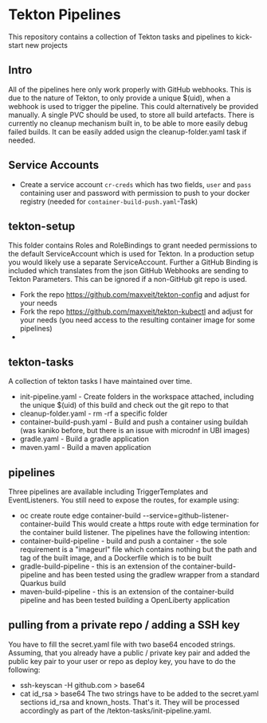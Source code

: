 # Tekton Pipelines
This repository contains a collection of Tekton tasks and pipelines to kick-start new projects

## Intro
All of the pipelines here only work properly with GitHub webhooks. This is due to the nature of Tekton, to only provide a unique $(uid), when a webhook is used to trigger the pipeline. This could alternatively be provided manually.
A single PVC should be used, to store all build artefacts. There is currently no cleanup mechanism built in, to be able to more easily debug failed builds. It can be easily added usign the cleanup-folder.yaml task if needed.

## Service Accounts
* Create a service account `cr-creds` which has two fields, `user` and `pass` containing user and password with permission to push to your docker registry (needed for `container-build-push.yaml`-Task)

## tekton-setup
This folder contains Roles and RoleBindings to grant needed permissions to the default ServiceAccount which is used for Tekton. In a production setup you would likely use a separate ServiceAccount. Further a GitHub Binding is included which translates from the json GitHub Webhooks are sending to Tekton Parameters. This can be ignored if a non-GitHub git repo is used.
* Fork the repo https://github.com/maxveit/tekton-config and adjust for your needs
* Fork the repo https://github.com/maxveit/tekton-kubectl and adjust for your needs (you need access to the resulting container image for some pipelines)
* 

## tekton-tasks
A collection of tekton tasks I have maintained over time.
* init-pipeline.yaml - Create folders in the workspace attached, including the unique $(uid) of this build and check out the git repo to that
* cleanup-folder.yaml - rm -rf a specific folder
* container-build-push.yaml - Build and push a container using buildah (was kaniko before, but there is an issue with microdnf in UBI images)
* gradle.yaml - Build a gradle application
* maven.yaml - Build a maven application

## pipelines
Three pipelines are available including TriggerTemplates and EventListeners. You still need to expose the routes, for example using:
* oc create route edge container-build --service=github-listener-container-build
This would create a https route with edge termination for the container build listener. The pipelines have the following intention:
* container-build-pipeline - build and push a container - the sole requirement is a "imageurl" file which contains nothing but the path and tag of the built image, and a Dockerfile which is to be built
* gradle-build-pipeline - this is an extension of the container-build-pipeline and has been tested using the gradlew wrapper from a standard Quarkus build
* maven-build-pipeline - this is an extension of the container-build pipeline and has been tested building a OpenLiberty application

## pulling from a private repo / adding a SSH key
You have to fill the secret.yaml file with two base64 encoded strings. Assuming, that you already have a public / private key pair and added the public key pair to your user or repo as deploy key, you have to do the following:
* ssh-keyscan -H github.com > base64
* cat id_rsa > base64
The two strings have to be added to the secret.yaml sections id_rsa and known_hosts. That's it. They will be processed accordingly as part of the /tekton-tasks/init-pipeline.yaml.